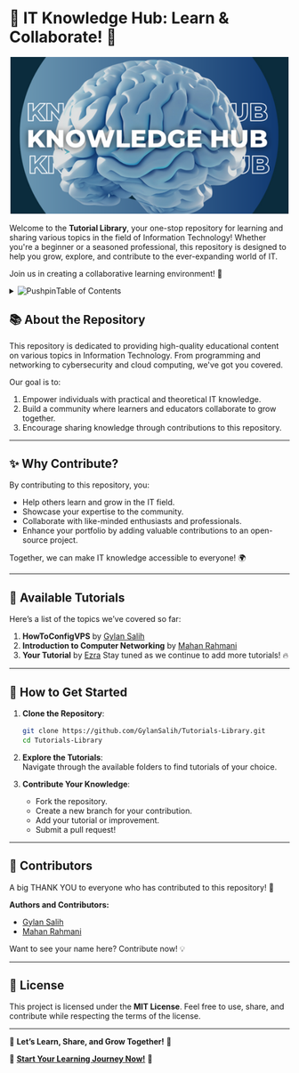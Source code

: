 # 🌟 IT Knowledge Hub: Learn & Collaborate! 🌟  
<p align="center">
  <img src="https://github.com/GylanSalih/Tutorials-Library/blob/main/Knowledge-Hub.png" alt="Tutorial Library Logo" width="500">
</p>


Welcome to the **Tutorial Library**, your one-stop repository for learning and sharing various topics in the field of Information Technology! Whether you're a beginner or a seasoned professional, this repository is designed to help you grow, explore, and contribute to the ever-expanding world of IT.  

Join us in creating a collaborative learning environment! 🚀  


<!-- TABLE OF CONTENTS -->
<details>
  <summary><img src="https://raw.githubusercontent.com/Tarikul-Islam-Anik/Animated-Fluent-Emojis/master/Emojis/Objects/Pushpin.png" alt="Pushpin" width="25" height="25" />Table of Contents</summary>
  <ol>
<li><a href="#-about-the-repository">About the Repository</a></li>
<li><a href="#-why-contribute">Why Contribute?</a></li>
<li><a href="#-available-tutorials">Available Tutorials</a></li>
<li><a href="#-how-to-get-started">[How to Get Started</a></li>
<li><a href="#-contributors">[Contributors</a></li>
<li><a href="#-license">License</a></li>
  </ol>
</details>

## 📚 About the Repository  

This repository is dedicated to providing high-quality educational content on various topics in Information Technology. From programming and networking to cybersecurity and cloud computing, we've got you covered.  

Our goal is to:  
1. Empower individuals with practical and theoretical IT knowledge.  
2. Build a community where learners and educators collaborate to grow together.  
3. Encourage sharing knowledge through contributions to this repository.  

---

## ✨ Why Contribute?  

By contributing to this repository, you:  
- Help others learn and grow in the IT field.  
- Showcase your expertise to the community.  
- Collaborate with like-minded enthusiasts and professionals.  
- Enhance your portfolio by adding valuable contributions to an open-source project.  

Together, we can make IT knowledge accessible to everyone! 🌍  

---

## 📂 Available Tutorials  

Here’s a list of the topics we’ve covered so far:  

1. **HowToConfigVPS**  by [Gylan Salih](https://github.com/GylanSalih)
2. **Introduction to Computer Networking**  by [Mahan Rahmani](https://github.com/mhnrhmni)
3. **Your Tutorial** by [Ezra](https://github.com/xbze3)
Stay tuned as we continue to add more tutorials! 🔥  

---

## 🚀 How to Get Started  

1. **Clone the Repository**:  
   ```bash  
   git clone https://github.com/GylanSalih/Tutorials-Library.git 
   cd Tutorials-Library  
   ```  

2. **Explore the Tutorials**:  
   Navigate through the available folders to find tutorials of your choice.  

3. **Contribute Your Knowledge**:  
   - Fork the repository.  
   - Create a new branch for your contribution.  
   - Add your tutorial or improvement.  
   - Submit a pull request!  

---

## 🤝 Contributors  

A big THANK YOU to everyone who has contributed to this repository! 🙌  

**Authors and Contributors:**  
- [Gylan Salih](https://github.com/GylanSalih)  
- [Mahan Rahmani](https://github.com/mhnrhmni)  

Want to see your name here? Contribute now! 💡  

---

## 📜 License  

This project is licensed under the **MIT License**. Feel free to use, share, and contribute while respecting the terms of the license.  

---

🎉 **Let’s Learn, Share, and Grow Together!** 🎉  

🌟 **[Start Your Learning Journey Now!](https://github.com/GylanSalih/Tutorials-Library)** 🌟  
